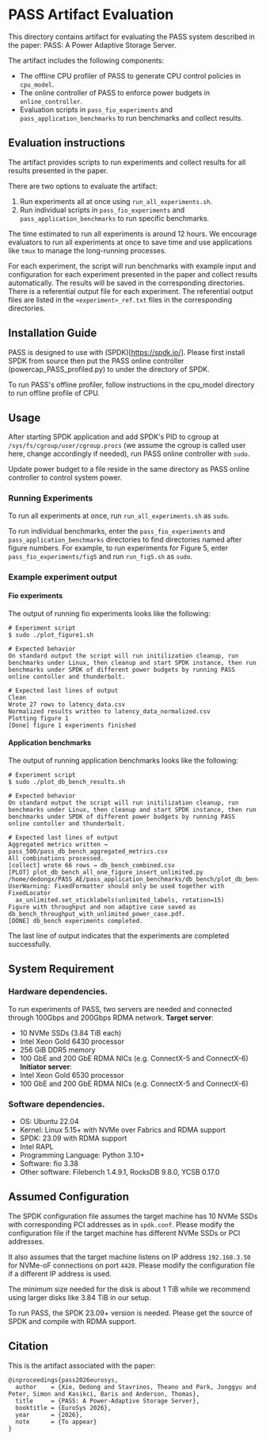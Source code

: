 # PASS Artifact Evaluation
This directory contains artifact for evaluating the PASS system described in the paper: PASS: A Power Adaptive Storage Server.

The artifact includes the following components:
- The offline CPU profiler of PASS to generate CPU control policies in `cpu_model`.
- The online controller of PASS to enforce power budgets in `online_controller`.
- Evaluation scripts in `pass_fio_experiments` and `pass_application_benchmarks` to run benchmarks and collect results.

## Evaluation instructions
The artifact provides scripts to run experiments and collect results for all results presented in the paper.

There are two options to evaluate the artifact:
1. Run experiments all at once using `run_all_experiments.sh`.
2. Run individual scripts in `pass_fio_experiments` and `pass_application_benchmarks` to run specific benchmarks.

The time estimated to run all experiments is around 12 hours. We encourage evaluators to run all experiments at once to save time and use applications like `tmux` to manage the long-running processes.

For each experiment, the script will run benchmarks with example input and configuration for each experiment presented in the paper and collect results automatically. The results will be saved in the corresponding directories. There is a referential output file for each experiment. The referential output files are listed in the `<experiment>_ref.txt` files in the corresponding directories.

## Installation Guide
PASS is designed to use with (SPDK)[https://spdk.io/]. Please first install SPDK from source then put the PASS online controller (powercap_PASS_profiled.py) to under the directory of SPDK.

To run PASS's offline profiler, follow instructions in the cpu_model directory to run offline profile of CPU.

## Usage
After starting SPDK application and add SPDK's PID to cgroup at `/sys/fs/cgroup/user/cgroup.procs` (we assume the cgroup is called user here, change accordingly if needed), run PASS online controller with `sudo`.

Update power budget to a file reside in the same directory as PASS online controller to control system power.

### Running Experiments
To run all experiments at once, run `run_all_experiments.sh` as `sudo`.

To run individual benchmarks, enter the `pass_fio_experiments` and `pass_application_benchmarks` directories to find directories named after figure numbers. For example, to run experiments for Figure 5, enter `pass_fio_experiments/fig5` and run `run_fig5.sh` as `sudo`.

### Example experiment output
#### Fio experiments
The output of running fio experiments looks like the following:
```
# Experiment script
$ sudo ./plot_figure1.sh

# Expected behavior
On standard output the script will run initilization cleanup, run benchmarks under Linux, then cleanup and start SPDK instance, then run benchmarks under SPDK of different power budgets by running PASS online contoller and thunderbolt.

# Expected last lines of output
Clean
Wrote 27 rows to latency_data.csv
Normalized results written to latency_data_normalized.csv
Plotting figure 1
[Done] figure 1 experiments finished
```

#### Application benchmarks
The output of running application benchmarks looks like the following:
```
# Experiment script
$ sudo ./plot_db_bench_results.sh

# Expected behavior
On standard output the script will run initilization cleanup, run benchmarks under Linux, then cleanup and start SPDK instance, then run benchmarks under SPDK of different power budgets by running PASS online contoller and thunderbolt.

# Expected last lines of output
Aggregated metrics written → pass_500/pass_db_bench_aggregated_metrics.csv
All combinations processed.
[collect] wrote 66 rows → db_bench_combined.csv
[PLOT] plot_db_bench_all_one_figure_insert_unlimited.py
/home/dedongx/PASS_AE/pass_application_benchmarks/db_bench/plot_db_bench_all_one_figure_insert_unlimited.py:101: UserWarning: FixedFormatter should only be used together with FixedLocator
  ax_unlimited.set_xticklabels(unlimited_labels, rotation=15)
Figure with throughput and non adaptive case saved as db_bench_throughput_with_unlimited_power_case.pdf.
[DONE] db_bench experiments completed.
```
The last line of output indicates that the experiments are completed successfully.

## System Requirement
### Hardware dependencies. 
To run experiments of PASS, two servers are needed and connected through 100Gbps and 200Gbps RDMA network.
**Target server**:
- 10 NVMe SSDs (3.84 TiB each)
- Intel Xeon Gold 6430 processor
- 256 GiB DDR5 memory
- 100 GbE and 200 GbE RDMA NICs (e.g. ConnectX-5 and ConnectX-6)
**Initiator server**:
- Intel Xeon Gold 6530 processor
- 100 GbE and 200 GbE RDMA NICs (e.g. ConnectX-5 and ConnectX-6)
### Software dependencies.
- OS: Ubuntu 22.04
- Kernel: Linux 5.15+ with NVMe over Fabrics and RDMA support
- SPDK: 23.09 with RDMA support
- Intel RAPL
- Programming Language: Python 3.10+
- Software: fio 3.38
- Other software: Filebench 1.4.9.1, RocksDB 9.8.0, YCSB
0.17.0

## Assumed Configuration
The SPDK configuration file assumes the target machine has 10 NVMe SSDs with corresponding PCI addresses as in `spdk.conf`. Please modify the configuration file if the target machine has different NVMe SSDs or PCI addresses.

It also assumes that the target machine listens on IP address `192.168.3.50` for NVMe-oF connections on port `4420`. Please modify the configuration file if a different IP address is used.

The minimum size needed for the disk is about 1 TiB while we recommend using larger disks like 3.84 TiB in our setup.

To run PASS, the SPDK 23.09+ version is needed. Please get the source of SPDK and compile with RDMA support.

## Citation
This is the artifact associated with the paper:
```
@inproceedings{pass2026eurosys,
  author    = {Xie, Dedong and Stavrinos, Theano and Park, Jonggyu and Peter, Simon and Kasikci, Baris and Anderson, Thomas},
  title     = {PASS: A Power-Adaptive Storage Server},
  booktitle = {EuroSys 2026},
  year      = {2026},
  note      = {To appear}
}